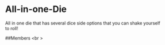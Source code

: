 # All-in-one-Die
All in one die that has several dice side options that you can shake yourself to roll!

##Members <br \>

